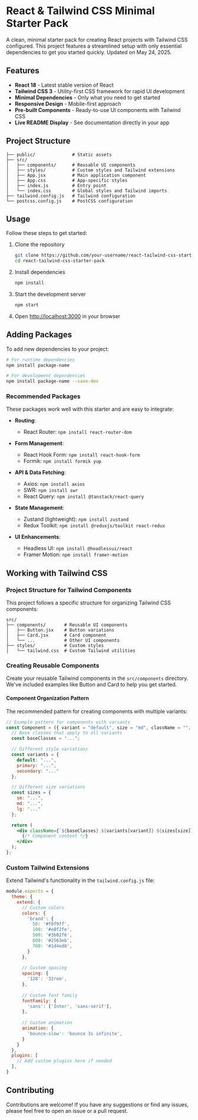 # React & Tailwind CSS Minimal Starter Pack

A clean, minimal starter pack for creating React projects with Tailwind CSS configured. This project features a streamlined setup with only essential dependencies to get you started quickly. Updated on May 24, 2025.

## Features

- **React 18** - Latest stable version of React
- **Tailwind CSS 3** - Utility-first CSS framework for rapid UI development
- **Minimal Dependencies** - Only what you need to get started
- **Responsive Design** - Mobile-first approach
- **Pre-built Components** - Ready-to-use UI components with Tailwind CSS
- **Live README Display** - See documentation directly in your app

## Project Structure

```
├── public/              # Static assets
├── src/
│   ├── components/      # Reusable UI components
│   ├── styles/          # Custom styles and Tailwind extensions
│   ├── App.jsx          # Main application component
│   ├── App.css          # App-specific styles
│   ├── index.js         # Entry point
│   └── index.css        # Global styles and Tailwind imports
├── tailwind.config.js   # Tailwind configuration
└── postcss.config.js    # PostCSS configuration
```

## Usage

Follow these steps to get started:

1. Clone the repository
   ```sh
   git clone https://github.com/your-username/react-tailwind-css-starter-pack.git
   cd react-tailwind-css-starter-pack
   ```

2. Install dependencies
   ```sh
   npm install
   ```

3. Start the development server
   ```sh
   npm start
   ```

4. Open [http://localhost:3000](http://localhost:3000) in your browser

## Adding Packages

To add new dependencies to your project:

```sh
# For runtime dependencies
npm install package-name

# For development dependencies
npm install package-name --save-dev
```

### Recommended Packages

These packages work well with this starter and are easy to integrate:

- **Routing**:
  - React Router: `npm install react-router-dom`
  
- **Form Management**:
  - React Hook Form: `npm install react-hook-form`
  - Formik: `npm install formik yup`
  
- **API & Data Fetching**:
  - Axios: `npm install axios`
  - SWR: `npm install swr`
  - React Query: `npm install @tanstack/react-query`
  
- **State Management**:
  - Zustand (lightweight): `npm install zustand`
  - Redux Toolkit: `npm install @reduxjs/toolkit react-redux`
  
- **UI Enhancements**:
  - Headless UI: `npm install @headlessui/react`
  - Framer Motion: `npm install framer-motion`

## Working with Tailwind CSS

### Project Structure for Tailwind Components

This project follows a specific structure for organizing Tailwind CSS components:

```
src/
├── components/       # Reusable UI components
│   ├── Button.jsx    # Button variations
│   ├── Card.jsx      # Card component
│   └── ...           # Other UI components
├── styles/           # Custom styles
│   └── tailwind.css  # Custom Tailwind utilities
```

### Creating Reusable Components

Create your reusable Tailwind components in the `src/components` directory. We've included examples like Button and Card to help you get started.

#### Component Organization Pattern

The recommended pattern for creating components with multiple variants:

```jsx
// Example pattern for components with variants
const Component = ({ variant = "default", size = "md", className = "", ...props }) => {
  // Base classes that apply to all variants
  const baseClasses = "...";

  // Different style variations
  const variants = {
    default: "...",
    primary: "...",
    secondary: "..."
  };

  // Different size variations
  const sizes = {
    sm: "...",
    md: "...",
    lg: "..."
  };

  return (
    <div className={`${baseClasses} ${variants[variant]} ${sizes[size]} ${className}`} {...props}>
      {/* Component content */}
    </div>
  );
};
```

### Custom Tailwind Extensions

Extend Tailwind's functionality in the `tailwind.config.js` file:

```js
module.exports = {
  theme: {
    extend: {
      // Custom colors
      colors: {
        'brand': {
          50: '#f0f9ff',
          100: '#e0f2fe',
          500: '#3b82f6',
          600: '#2563eb',
          700: '#1d4ed8',
        }
      },
      
      // Custom spacing
      spacing: {
        '128': '32rem',
      },
      
      // Custom font family
      fontFamily: {
        'sans': ['Inter', 'sans-serif'],
      },
      
      // Custom animation
      animation: {
        'bounce-slow': 'bounce 3s infinite',
      }
    }
  },
  plugins: [
    // Add custom plugins here if needed
  ],
}
```

## Contributing

Contributions are welcome! If you have any suggestions or find any issues, please feel free to open an issue or a pull request.